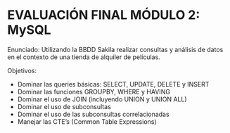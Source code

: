# EVALUACIÓN FINAL MÓDULO 2: MySQL

Enunciado: 
Utilizando la BBDD Sakila realizar consultas y análisis de datos en el contexto de una tienda de alquiler de películas.

Objetivos:
- Dominar las queries básicas: SELECT, UPDATE, DELETE y INSERT 
- Dominar las funciones GROUPBY, WHERE y HAVING
- Dominar el uso de JOIN (incluyendo UNION y UNION ALL)
- Dominar el uso de subconsultas
- Dominar el uso de las subconsultas correlacionadas
- Manejar las CTE’s (Common Table Expressions)
